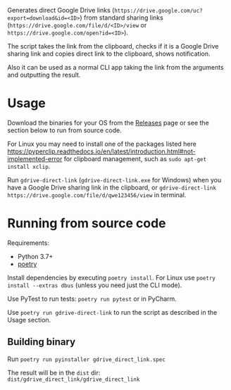 Generates direct Google Drive links (`https://drive.google.com/uc?export=download&id=<ID>`) from standard sharing links (`https://drive.google.com/file/d/<ID>/view` or `https://drive.google.com/open?id=<ID>`).

The script takes the link from the clipboard, checks if it is a Google Drive sharing link and copies direct link to the clipboard, shows notification.

Also it can be used as a normal CLI app taking the link from the arguments and outputting the result.

# Usage

Download the binaries for your OS from the [Releases](https://github.com/AlexP11223/gdrive_link_transformer/releases) page or see the section below to run from source code.

For Linux you may need to install one of the packages listed here https://pyperclip.readthedocs.io/en/latest/introduction.html#not-implemented-error for clipboard management, such as `sudo apt-get install xclip`.

Run `gdrive-direct-link` (`gdrive-direct-link.exe` for Windows) when you have a Google Drive sharing link in the clipboard, or `gdrive-direct-link https://drive.google.com/file/d/qwe123456/view` in terminal.

# Running from source code

Requirements:

- Python 3.7+
- [poetry](https://poetry.eustace.io/docs/)

Install dependencies by executing `poetry install`. For Linux use `poetry install --extras dbus` (unless you need just the CLI mode).

Use PyTest to run tests: `poetry run pytest` or in PyCharm.

Use `poetry run gdrive-direct-link` to run the script as described in the Usage section.

## Building binary

Run `poetry run pyinstaller gdrive_direct_link.spec`

The result will be in the `dist` dir: `dist/gdrive_direct_link/gdrive_direct_link`

